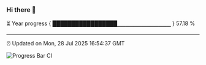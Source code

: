 ### Hi there 👋

⏳ Year progress { █████████████████▁▁▁▁▁▁▁▁▁▁▁▁▁ } 57.18 %

---

⏰ Updated on Mon, 28 Jul 2025 16:54:37 GMT

![Progress Bar CI](https://github.com/IshwaranRudhara/GIT-ACTION/workflows/Progress%20Bar%20CI/badge.svg)
